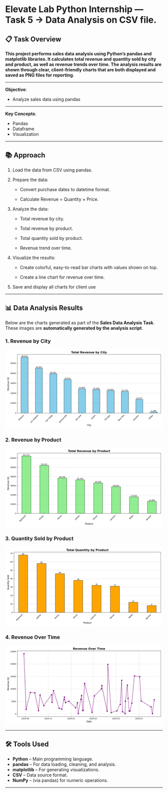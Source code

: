 # Elevate Lab Python Internship — Task 5 -> Data Analysis on CSV file.

## 📋 Task Overview
**This project performs sales data analysis using Python’s pandas and matplotlib libraries.
It calculates total revenue and quantity sold by city and product, as well as revenue trends over time.
The analysis results are shown through clear, client-friendly charts that are both displayed and saved as PNG files for reporting**.

---
**Objective**:
  - Analyze sales data using pandas

---

**Key Concepts**:
  - Pandas
  - Dataframe
  - Visualization
    
---

## 📚 Approach

1. Load the data from CSV using pandas.

2. Prepare the data:

    - Convert purchase dates to datetime format.

    - Calculate Revenue = Quantity × Price.

3. Analyze the data:

    - Total revenue by city.

    - Total revenue by product.

    - Total quantity sold by product.

    - Revenue trend over time.

4. Visualize the results:

    - Create colorful, easy-to-read bar charts with values shown on top.

    - Create a line chart for revenue over time.

5. Save and display all charts for client use

---

## 📊 Data Analysis Results

Below are the charts generated as part of the **Sales Data Analysis Task**.  
These images are **automatically generated by the analysis script**.

### 1. Revenue by City
![Revenue by City](revenue_by_city.png)

### 2. Revenue by Product
![Revenue by Product](revenue_by_product.png)

### 3. Quantity Sold by Product
![Quantity by Product](quantity_by_product.png)

### 4. Revenue Over Time
![Revenue Over Time](revenue_over_time.png)

---

##  🛠 Tools Used

- **Python** – Main programming language.
- **pandas** – For data loading, cleaning, and analysis.
- **matplotlib** – For generating visualizations.
- **CSV** – Data source format.
- **NumPy** – (via pandas) for numeric operations.

---
